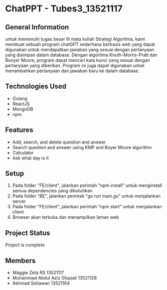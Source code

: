 # ChatPPT - Tubes3_13521117

## General Information
untuk memenuhi tugas besar III mata kuliah Strategi Algoritma, kami membuat sebuah program chatGPT sederhana berbasis web yang dapat digunakan untuk mendapatkan jawaban yang sesuai dengan pertanyaan yang disimpan dalam database. Dengan algoritma Knuth-Morris-Pratt dan Booyer Moore, program dapat mencari kata kunci yang sesuai dengan pertanyaan yang diberikan. Program ini juga dapat digunakan untuk menambahkan pertanyaan dan jawaban baru ke dalam database.


## Technologies Used
- Golang
- ReactJS
- MongoDB
- npm


## Features
- Add, search, and delete question and answer
- Search question and answer using KMP and Boyer Moore algorithm
- Calculator
- Ask what day is it 


## Setup
1. Pada folder "FE/client", jalankan perintah "npm install" untuk menginstall semua dependencies yang dibutuhkan
2. Pada folder "BE", jalankan perintah "go run main.go" untuk menjalankan server
3. Pada folder "FE/client", jalankan perintah "npm start" untuk menjalankan client
4. Browser akan terbuka dan menampilkan laman web


## Project Status
Project is complete

## Members
- Maggie Zeta RS 13521117 
- Muhammad Abdul Aziz Ghazali 13521128
- Akhmad Setiawan 13521164



<!-- Optional -->
<!-- ## License -->
<!-- This project is open source and available under the [... License](). -->

<!-- You don't have to include all sections - just the one's relevant to your project -->